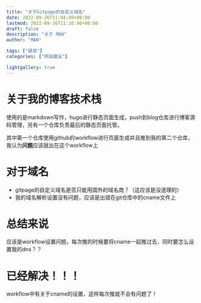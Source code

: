 ```yaml
---
title: "关于Gitpage的自定义域名"
date: 2022-09-26T11:04:49+08:00
lastmod: 2022-09-26T11:10:40+08:00
draft: false
description: "关于 MAN"
author: "MAN"

tags: ["疑惑"]
categories: ["网站建设"]

lightgallery: true
---
```


# 关于我的博客技术栈

使用的是markdown写作，hugo进行静态页面生成，push到blog仓库进行博客源码管理，另有一个仓库负责最后的静态页面托管。

其中第一个仓库使用github的workflow进行页面生成并且推到我的第二个仓库，我认为**问题**应该就出在这个workflow上

# 对于域名
- gitpage的自定义域名是否只能用国外的域名商？（这应该是没道理的）
- 我的域名解析设置没有问题，应该是出错在git仓库中的cname文件上

# 总结来说
应该是workflow设置问题，每次推的时候要将cname一起推过去，同时要怎么设置我的dns？？

# 已经解决！！！

workflow中有关于cname的设置，这样每次推就不会有问题了！